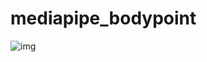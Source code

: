 # mediapipe_bodypoint
 ![img](https://github.com/jasonwongw/mediapipe_bodypoint/blob/main/i3pak-d1mvm.gif)
